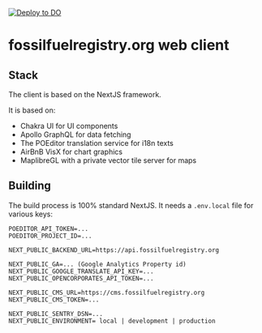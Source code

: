 [![Deploy to DO](https://www.deploytodo.com/do-btn-blue.svg)](https://cloud.digitalocean.com/apps/new?repo=https://github.com/{REPO-OWNER}/{REPO-NAME}/tree/{BRANCH-NAME})

# fossilfuelregistry.org web client

## Stack

The client is based on the NextJS framework.

It is based on:

- Chakra UI for UI components
- Apollo GraphQL for data fetching
- The POEditor translation service for i18n texts
- AirBnB VisX for chart graphics
- MaplibreGL with a private vector tile server for maps

## Building

The build process is 100% standard NextJS. It needs a `.env.local` file for various keys:

```
POEDITOR_API_TOKEN=...
POEDITOR_PROJECT_ID=...

NEXT_PUBLIC_BACKEND_URL=https://api.fossilfuelregistry.org

NEXT_PUBLIC_GA=... (Google Analytics Property id)
NEXT_PUBLIC_GOOGLE_TRANSLATE_API_KEY=...
NEXT_PUBLIC_OPENCORPORATES_API_TOKEN=...

NEXT_PUBLIC_CMS_URL=https://cms.fossilfuelregistry.org
NEXT_PUBLIC_CMS_TOKEN=...

NEXT_PUBLIC_SENTRY_DSN=...
NEXT_PUBLIC_ENVIRONMENT= local | development | production
```
